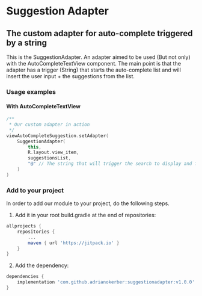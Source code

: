 # Suggestion Adapter
## The custom adapter for auto-complete triggered by a string

This is the SuggestionAdapter. An adapter aimed to be used (But not only) with the AutoCompleteTextView component.
The main point is that the adapter has a trigger (String) that starts the auto-complete list and will insert the user input + the suggestions from the list.

### Usage examples

#### With AutoCompleteTextView

```kotlin
/**
 * Our custom adapter in action
 */
viewAutoCompleteSuggestion.setAdapter(
    SuggestionAdapter(
        this,
        R.layout.view_item,
        suggestionsList,
        "@" // The string that will trigger the search to display and filter the options
    )
)
```

### Add to your project

In order to add our module to your project, do the following steps.

1. Add it in your root build.gradle at the end of repositories:

```groovy
allprojects {
    repositories {
        ...
        maven { url 'https://jitpack.io' }
    }
}
```

2. Add the dependency:

```groovy
dependencies {
    implementation 'com.github.adrianokerber:suggestionadapter:v1.0.0'
}
```